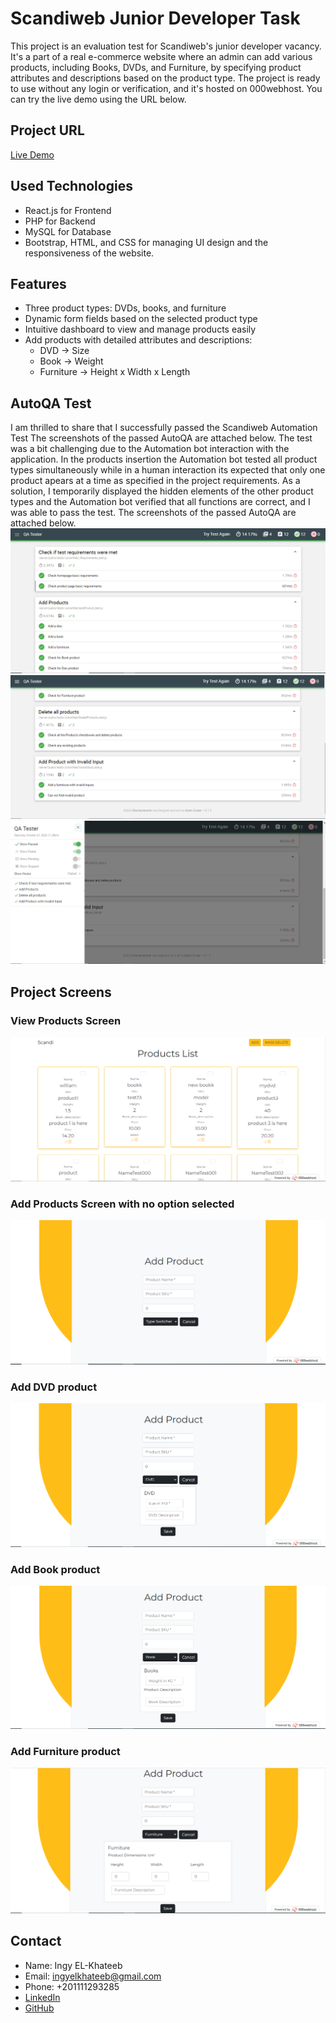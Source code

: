 # Scandiweb Junior Developer Task

This project is an evaluation test for Scandiweb's junior developer vacancy. It's a part of a real e-commerce website where an admin can add various products, including Books, DVDs, and Furniture, by specifying product attributes and descriptions based on the product type. The project is ready to use without any login or verification, and it's hosted on 000webhost. You can try the live demo using the URL below.

## Project URL
[Live Demo](https://testingscandi.000webhostapp.com)

## Used Technologies
- React.js for Frontend
- PHP for Backend
- MySQL for Database
- Bootstrap, HTML, and CSS for managing UI design and the responsiveness of the website.

## Features
- Three product types: DVDs, books, and furniture
- Dynamic form fields based on the selected product type
- Intuitive dashboard to view and manage products easily
- Add products with detailed attributes and descriptions:
  - DVD -> Size
  - Book -> Weight
  - Furniture -> Height x Width x Length

## AutoQA Test
I am thrilled to share that I successfully passed the Scandiweb Automation Test The screenshots of the passed AutoQA are attached below. The test was a bit challenging due to the Automation bot interaction with the application. In the products insertion the Automation bot tested all product types simultaneously while in a human interaction its expected that only one product apears at a time as specified in the project requirements. As a solution, I temporarily displayed the hidden elements of the other product types and the Automation bot verified that all functions are correct, and I was able to pass the test. The screenshots of the passed AutoQA are attached below. 
![Screenshot 1](/bot%20test-1.PNG)
![Screenshot 2](/bot%20test-2.PNG)
![Screenshot 3](/bot%20test-3.PNG)

## Project Screens

### View Products Screen
![Screenshot 4](/view-products-page.PNG)
<br>

### Add Products Screen with no option selected
![Screenshot 5](/intial-add-product-page.PNG)
<br>

### Add DVD product
![Screenshot 6](/add-dvd-product.PNG)
<br>
### Add Book product
![Screenshot 7](/add-book-product.PNG)
<br>
### Add Furniture product
![Screenshot 8](/add-furniture-product.PNG)


## Contact
- Name: Ingy EL-Khateeb
- Email: ingyelkhateeb@gmail.com
- Phone: +201111293285
- [LinkedIn](https://www.linkedin.com/in/ingy-elkhateeb-391b30244)
- [GitHub](https://github.com/ingy-elkhateeb)

